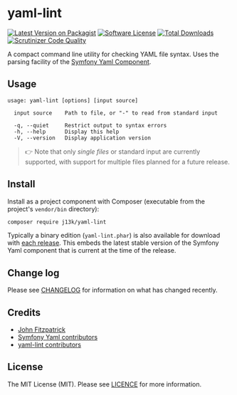 # yaml-lint

[![Latest Version on Packagist][ico-version]][link-packagist]
[![Software License][ico-license]](LICENSE)
[![Total Downloads][ico-downloads]][link-downloads]
[![Scrutinizer Code Quality][ico-code-quality]][link-code-quality]

A compact command line utility for checking YAML file syntax. Uses the parsing
facility of the [Symfony Yaml Component](https://github.com/symfony/yaml).

## Usage

```text
usage: yaml-lint [options] [input source]

  input source    Path to file, or "-" to read from standard input

  -q, --quiet     Restrict output to syntax errors
  -h, --help      Display this help
  -V, --version   Display application version
```

> :point_right: Note that only _single files_ or standard input are currently
> supported, with support for multiple files planned for a future release.

## Install

Install as a project component with Composer (executable from the project's
 `vendor/bin` directory):

```bash
composer require j13k/yaml-lint
```

Typically a binary edition (`yaml-lint.phar`) is also available for download
with [each release](https://github.com/j13k/yaml-lint/releases). This embeds
the latest stable version of the Symfony Yaml component that is current at
the time of the release.

## Change log

Please see [CHANGELOG](CHANGELOG.md) for information on what has
changed recently.

## Credits

- [John Fitzpatrick][link-author]
- [Symfony Yaml contributors](https://github.com/symfony/yaml/graphs/contributors)
- [yaml-lint contributors][link-contributors]

## License

The MIT License (MIT). Please see [LICENCE](LICENSE) for more information.

[ico-version]: https://img.shields.io/packagist/v/j13k/yaml-lint.svg?style=flat-square
[ico-license]: https://img.shields.io/badge/license-MIT-brightgreen.svg?style=flat-square
[ico-travis]: https://img.shields.io/travis/j13k/yaml-lint/master.svg?style=flat-square
[ico-scrutinizer]: https://img.shields.io/scrutinizer/coverage/g/j13k/yaml-lint.svg?style=flat-square
[ico-code-quality]: https://img.shields.io/scrutinizer/g/j13k/yaml-lint.svg?style=flat-square
[ico-downloads]: https://img.shields.io/packagist/dt/j13k/yaml-lint.svg?style=flat-square

[link-packagist]: https://packagist.org/packages/j13k/yaml-lint
[link-travis]: https://travis-ci.org/j13k/yaml-lint
[link-scrutinizer]: https://scrutinizer-ci.com/g/j13k/yaml-lint/code-structure
[link-code-quality]: https://scrutinizer-ci.com/g/j13k/yaml-lint
[link-downloads]: https://packagist.org/packages/j13k/yaml-lint
[link-dependencies]: https://www.versioneye.com/user/projects/58324238eaa74b004633a7c1
[link-author]: https://github.com/j13k
[link-contributors]: ../../contributors
